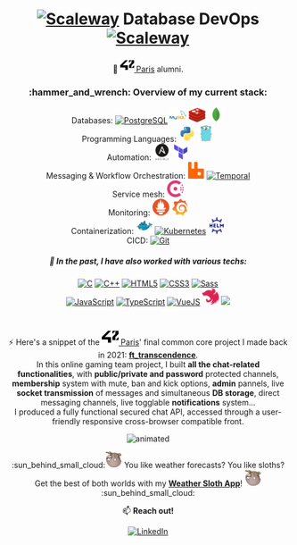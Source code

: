 <h1 align=center>
  <a target="_blank" href='https://www.scaleway.com/en/'><img src="https://www.svgrepo.com/show/92428/cloud-computing.svg" title='Scaleway' width=30/></a>
  Database DevOps
  <a target="_blank" href='https://www.scaleway.com/en/'><img src="https://www.svgrepo.com/show/92428/cloud-computing.svg" title='Scaleway' width=30/></a>
</h1>

<p align='center'> 
  📖 <a href='https://42.fr/en/homepage/' title='42Paris'><img src="42.svg" height=25> Paris</a> alumni.
</p>


<h3 align='center'>
 :hammer_and_wrench: Overview of my current stack:
</h3>

<p align='center'>
  Databases: 
  <a target="_blank" href='https://www.postgresql.org/'><img src="https://cdn.jsdelivr.net/gh/devicons/devicon/icons/postgresql/postgresql-original.svg" title='PostgreSQL' width=30/></a>
  <a target="_blank" href='https://www.mysql.com/fr/'><img src="https://github.com/devicons/devicon/blob/v2.17.0/icons/mysql/mysql-original-wordmark.svg" title='MySQL' width=30/></a>
  <a target="_blank" href='https://redis.io/'><img src="https://github.com/devicons/devicon/blob/v2.17.0/icons/redis/redis-original.svg" title='Redis' width=30/></a>
  <a target="_blank" href='https://www.mongodb.com/'><img src="https://github.com/devicons/devicon/blob/v2.17.0/icons/mongodb/mongodb-original.svg" title='MongoDB' width=30/></a>
  <br>Programming Languages: 
  <a target="_blank" href='https://www.python.org/'><img src="https://github.com/devicons/devicon/blob/v2.17.0/icons/python/python-original.svg" title='Python' width=30/></a>
  <a target="_blank" href='https://go.dev/'><img src="https://github.com/devicons/devicon/blob/v2.17.0/icons/go/go-original.svg" title='Golang' width=30/></a>
  <br>Automation:
  <a target="_blank" href='https://docs.ansible.com/'><img src="https://github.com/devicons/devicon/blob/v2.17.0/icons/ansible/ansible-original-wordmark.svg" title='Ansible' width=30/></a>
  <a target="_blank" href='https://developer.hashicorp.com/terraform'><img src="https://github.com/devicons/devicon/blob/v2.17.0/icons/terraform/terraform-original.svg" title='Terraform' width=30/></a>
  <br>Messaging & Workflow Orchestration:
  <a target="_blank" href='https://www.rabbitmq.com/'><img src="https://github.com/devicons/devicon/blob/v2.17.0/icons/rabbitmq/rabbitmq-original.svg" title='RabbitMQ' width=30/></a>
  <a target="_blank" href='https://temporal.io/'><img src="https://images.ctfassets.net/0uuz8ydxyd9p/5kHQtcFCSqkLDH4I6HFmyG/8e75bd66b57696eb0a7866b3cbf8ea30/Temporal_Symbol_light_1_2x.png" title='Temporal' width=30/></a>
  <br>Service mesh: 
  <a target="_blank" href='https://developer.hashicorp.com/consul'><img src="https://github.com/devicons/devicon/blob/v2.17.0/icons/consul/consul-original.svg" title='Consul' width=30/></a>
  <br>Monitoring: 
  <a target="_blank" href='https://prometheus.io/'><img src="https://github.com/devicons/devicon/blob/v2.17.0/icons/prometheus/prometheus-original.svg" title='Prometheus' width=30/></a>
  <a target="_blank" href='https://grafana.com/'><img src="https://github.com/devicons/devicon/blob/v2.17.0/icons/grafana/grafana-original.svg" title='Grafana' width=30/></a>
  <br>Containerization: 
  <a target="_blank" href='https://www.docker.com/'><img src="https://github.com/devicons/devicon/blob/v2.17.0/icons/docker/docker-original.svg" title='Docker' width=30/></a>
  <a target="_blank" href='https://kubernetes.io/'><img src="https://cdn.jsdelivr.net/gh/devicons/devicon/icons/kubernetes/kubernetes-plain.svg" title='Kubernetes' width=30/></a>
  <a target="_blank" href='https://helm.sh/'><img src="https://github.com/devicons/devicon/blob/v2.17.0/icons/helm/helm-original.svg" title='Helm' width=30/></a>
  <br>CICD: 
  <a target="_blank" href='https://git-scm.com/'><img src="https://cdn.jsdelivr.net/gh/devicons/devicon/icons/git/git-original.svg" title='Git' width=30/></a>
</p>

<h5 align='center'>
 📂 In the past, I have also worked with various techs:
</h5>
<p align='center'>
  <a target="_blank" href='https://www.c-language.org/'><img src="https://cdn.jsdelivr.net/gh/devicons/devicon/icons/c/c-original.svg" title='C' width=30/></a>
  <a target="_blank" href='http://www.cplusplus.com/'><img src="https://cdn.jsdelivr.net/gh/devicons/devicon/icons/cplusplus/cplusplus-original.svg" title='C++' width=30/></a>
  <a target="_blank" href='https://developer.mozilla.org/en-US/docs/Web/HTML/Reference'><img src="https://cdn.jsdelivr.net/gh/devicons/devicon/icons/html5/html5-original-wordmark.svg" title='HTML5' width=30/></a>
  <a target="_blank" href='https://cssreference.io/'><img src="https://cdn.jsdelivr.net/gh/devicons/devicon/icons/css3/css3-original-wordmark.svg" title='CSS3' width=30/></a>
  <a target="_blank" href='https://sass-lang.com/documentation'><img src="https://cdn.jsdelivr.net/gh/devicons/devicon/icons/sass/sass-original.svg" title='Sass' width=30/></a><br>
  <a target="_blank" href='https://javascript.info/'><img src="https://cdn.jsdelivr.net/gh/devicons/devicon/icons/javascript/javascript-original.svg" title='JavaScript' width=30/></a>
  <a target="_blank" href='https://www.typescriptlang.org/docs/'><img src="https://cdn.jsdelivr.net/gh/devicons/devicon/icons/typescript/typescript-original.svg" title='TypeScript' width=30/></a>
  <a target="_blank" href='https://v3.vuejs.org/'><img src="https://cdn.jsdelivr.net/gh/devicons/devicon/icons/vuejs/vuejs-original.svg" title='VueJS' width=30/></a>
  <a target="_blank" href='https://docs.nestjs.com/'><img src="https://raw.githubusercontent.com/devicons/devicon/54cfe13ac10eaa1ef817a343ab0a9437eb3c2e08/icons/nestjs/nestjs-original.svg" title='NestJS' width=30/></a>
  <a target="_blank" href='http://nginx.org/en/docs/'><img src="https://cdn.jsdelivr.net/gh/devicons/devicon/icons/nginx/nginx-original.svg" width=30/></a>
</p>

#

<p align='center'>
  ⚡ Here's a snippet of the <a target="_blank" href='https://42.fr/en/homepage/' title='42Paris'><img src="42.svg" height=30> Paris</a>' final common core project I made back in 2021: <strong><a target="_blank" href='https://github.com/42esoulard/42_ft_transcendence'>ft_transcendence</a></strong>. <br>In this online gaming team project, I built <strong>all the chat-related functionalities</strong>, with <strong>public/private and password</strong> protected channels, <strong>membership</strong> system with mute, ban and kick options, <strong>admin</strong> pannels, live <strong>socket transmission</strong> of messages and simultaneous <strong>DB storage</strong>, direct messaging channels, live togglable <strong>notifications</strong> system... <br>
I produced a fully functional secured chat API, accessed through a user-friendly responsive cross-browser compatible front.
</><br>
<p align='center'>
  <img src="demo_transcendence_chat.gif" alt="animated" />
</p>

 <p align='center'>
 :sun_behind_small_cloud:<img src="1f9a5.png" width=30> You like weather forecasts? You like sloths? Get the best of both worlds with my <strong><a href="https://42esoulard.github.io/weather_sloth/">Weather Sloth App</a></strong>! <img src="1f9a5.png" width=30>:sun_behind_small_cloud:
</p>

 <p align='center'>
📫 <strong>Reach out! </strong>
</p>
 <p align='center'>
 <a target="_blank" href='https://www.linkedin.com/in/42esoulard/'><img src="https://cdn.jsdelivr.net/gh/devicons/devicon/icons/linkedin/linkedin-original.svg" title='LinkedIn' width=50></a>
 </p>
 
   
   
<!--
**42esoulard/42esoulard** is a ✨ _special_ ✨ repository because its `README.md` (this file) appears on your GitHub profile.

Here are some ideas to get you started:

- 🔭 I’m currently working on ...
- 🌱 I’m currently learning ...
- 👯 I’m looking to collaborate on ...
- 🤔 I’m looking for help with ...
- 💬 Ask me about ...
- 📫 How to reach me: ...
- 😄 Pronouns: ...
- ⚡ Fun fact: ...
-->
